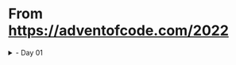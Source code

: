 # From https://adventofcode.com/2022

<details><summary>- Day 01</summary>
    - split text on line breaks
    - inside loop:
        - multiplied value to ensure it was numeric
        - used counters to track current index position in array of totals, and reset if we hit a 0 value
        - add value to running total inside loop
        - add running total to current index position
    - sort the array of totals, get the last one for pt 1
    - add together the values from the last 3 index positions

- Day 02
    - split input on line breaks
    - set number values for each possible sting (only 9 combos, seemed quickest)
    - loop through input, add total of each line to total variable
    - added second loop to recalculate string values based on instructions for pt2    

- Day 03
    - Added array of alphabet characters (didn't want to figure out how to generate the array)
    - split input on line breaks
    - pt1
        - loop through each pack
            - loop through letters in first half of pack string
                - loop through letters in second half to compare letter from first half
                - break after we find the match
            - break after we find the match
        - loop throguh alpha array to find matching character
        - add character's index position + 1 to the sum
    - pt2
        - loop through each pack
            - if it's the last in the group (counter = 2), reset the counter and move on
            - if it's the second in the group, add one to the counter and move on
            - if it's the first in the group
                - add one to the counter
                - identify the rest of the packs in the group
                - loop through each letter in the first pack
                    - break out of the loop if we've already found our letter
                    - loop through the letters in the second pack
                    - if this letter matches the letter from the first pack
                        - loop through letters in the last pack
                        - if this letter matches the letter from the previous 2 packs
                            - save our found letter
                            - break out of this loop
                    - break after we've found our letter    
                - loop throguh alpha array to find matching character
                - add character's index position + 1 to the sum
